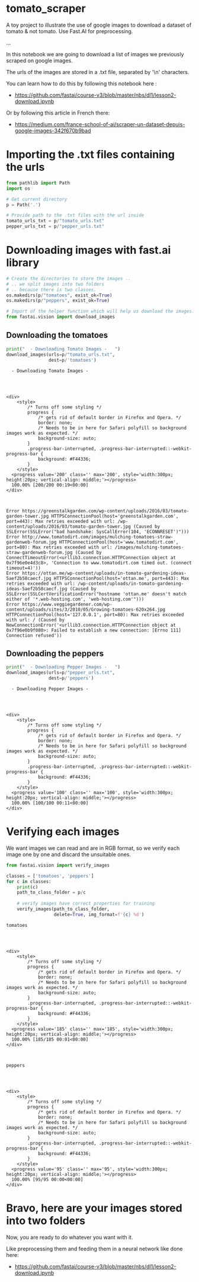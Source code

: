 # tomato_scraper
A toy project to illustrate the use of google images to download a dataset of tomato & not tomato. Use Fast.AI for preprocessing.

...


In this notebook we are going to download a list of images we previously scraped on google images. 

The urls of the images are stored in a .txt file, separated by '\n' characters.

You can learn how to do this by following this notebook here : 
- https://github.com/fastai/course-v3/blob/master/nbs/dl1/lesson2-download.ipynb

Or by following this article in French there:
- https://medium.com/france-school-of-ai/scraper-un-dataset-depuis-google-images-342f670b9bad

# Importing the .txt files containing the urls


```python
from pathlib import Path
import os

# Get current directory
p = Path('.')

# Provide path to the .txt files with the url inside
tomato_urls_txt = p/"tomato_urls.txt"
pepper_urls_txt = p/"pepper_urls.txt" 
```

# Downloading images with fast.ai library


```python
# Create the directories to store the images ..
# .. we split images into two folders
# .. because there is two classes.
os.makedirs(p/"tomatoes", exist_ok=True)
os.makedirs(p/"peppers", exist_ok=True)

# Import of the helper function which will help us download the images.
from fastai.vision import download_images
```

## Downloading the tomatoes


```python
print("  - Downloading Tomato Images -   ")
download_images(urls=p/"tomato_urls.txt",
                dest=p/'tomatoes')
```

      - Downloading Tomato Images -   




    <div>
        <style>
            /* Turns off some styling */
            progress {
                /* gets rid of default border in Firefox and Opera. */
                border: none;
                /* Needs to be in here for Safari polyfill so background images work as expected. */
                background-size: auto;
            }
            .progress-bar-interrupted, .progress-bar-interrupted::-webkit-progress-bar {
                background: #F44336;
            }
        </style>
      <progress value='200' class='' max='200', style='width:300px; height:20px; vertical-align: middle;'></progress>
      100.00% [200/200 00:19<00:00]
    </div>
    


    Error https://greenstalkgarden.com/wp-content/uploads/2016/03/tomato-garden-tower.jpg HTTPSConnectionPool(host='greenstalkgarden.com', port=443): Max retries exceeded with url: /wp-content/uploads/2016/03/tomato-garden-tower.jpg (Caused by SSLError(SSLError("bad handshake: SysCallError(104, 'ECONNRESET')")))
    Error http://www.tomatodirt.com/images/mulching-tomatoes-straw-gardenweb-forum.jpg HTTPConnectionPool(host='www.tomatodirt.com', port=80): Max retries exceeded with url: /images/mulching-tomatoes-straw-gardenweb-forum.jpg (Caused by ConnectTimeoutError(<urllib3.connection.HTTPConnection object at 0x7f96e0e4d3c8>, 'Connection to www.tomatodirt.com timed out. (connect timeout=4)'))
    Error https://ottan.me/wp-content/uploads/in-tomato-gardening-ideas-5aef2b58caecf.jpg HTTPSConnectionPool(host='ottan.me', port=443): Max retries exceeded with url: /wp-content/uploads/in-tomato-gardening-ideas-5aef2b58caecf.jpg (Caused by SSLError(SSLCertVerificationError("hostname 'ottan.me' doesn't match either of '*.web-hosting.com', 'web-hosting.com'")))
    Error https://www.veggiegardener.com/wp-content/uploads/sites/3/2010/05/Growing-tomatoes-620x264.jpg HTTPConnectionPool(host='127.0.0.1', port=80): Max retries exceeded with url: / (Caused by NewConnectionError('<urllib3.connection.HTTPConnection object at 0x7f96e0b9f080>: Failed to establish a new connection: [Errno 111] Connection refused'))


## Downloading the peppers


```python
print("  - Downloading Pepper Images -   ")
download_images(urls=p/"pepper_urls.txt",
                dest=p/'peppers')
```

      - Downloading Pepper Images -   




    <div>
        <style>
            /* Turns off some styling */
            progress {
                /* gets rid of default border in Firefox and Opera. */
                border: none;
                /* Needs to be in here for Safari polyfill so background images work as expected. */
                background-size: auto;
            }
            .progress-bar-interrupted, .progress-bar-interrupted::-webkit-progress-bar {
                background: #F44336;
            }
        </style>
      <progress value='100' class='' max='100', style='width:300px; height:20px; vertical-align: middle;'></progress>
      100.00% [100/100 00:11<00:00]
    </div>
    


# Verifying each images 
We want images we can read and are in RGB format, so we verify each image one by one and discard the unsuitable ones.


```python
from fastai.vision import verify_images

classes = ['tomatoes', 'peppers']
for c in classes:
    print(c)  
    path_to_class_folder = p/c
    
    # verify images have correct properties for training
    verify_images(path_to_class_folder,
                  delete=True, img_format=f'{c} %d')
```

    tomatoes




    <div>
        <style>
            /* Turns off some styling */
            progress {
                /* gets rid of default border in Firefox and Opera. */
                border: none;
                /* Needs to be in here for Safari polyfill so background images work as expected. */
                background-size: auto;
            }
            .progress-bar-interrupted, .progress-bar-interrupted::-webkit-progress-bar {
                background: #F44336;
            }
        </style>
      <progress value='185' class='' max='185', style='width:300px; height:20px; vertical-align: middle;'></progress>
      100.00% [185/185 00:01<00:00]
    </div>
    


    peppers




    <div>
        <style>
            /* Turns off some styling */
            progress {
                /* gets rid of default border in Firefox and Opera. */
                border: none;
                /* Needs to be in here for Safari polyfill so background images work as expected. */
                background-size: auto;
            }
            .progress-bar-interrupted, .progress-bar-interrupted::-webkit-progress-bar {
                background: #F44336;
            }
        </style>
      <progress value='95' class='' max='95', style='width:300px; height:20px; vertical-align: middle;'></progress>
      100.00% [95/95 00:00<00:00]
    </div>
    


# Bravo, here are your images stored into two folders

Now, you are ready to do whatever you want with it.

Like preprocessing them and feeding them in a neural network like done here:

- https://github.com/fastai/course-v3/blob/master/nbs/dl1/lesson2-download.ipynb
